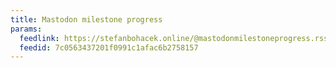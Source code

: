 ```yaml
---
title: Mastodon milestone progress
params:
  feedlink: https://stefanbohacek.online/@mastodonmilestoneprogress.rss
  feedid: 7c0563437201f0991c1afac6b2758157
---
```

